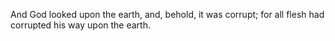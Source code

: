And God looked upon the earth, and, behold, it was corrupt; for all flesh had corrupted his way upon the earth.
